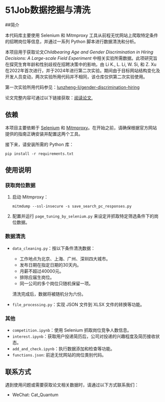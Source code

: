# 51Job数据挖掘与清洗

##简介

本代码库主要使用 Selenium 和 Mitmproxy 工具从前程无忧网站上爬取特定条件的招聘岗位等信息，并通过一系列 Python 脚本进行数据清洗和分析。

本项目用于获取论文*Childbearing Age and Gender Discrimination in Hiring Decisions: A Large-scale Field Experiment* 中相关实验所需数据。此项研究旨在探究生育年龄和性别歧视在招聘决策中的影响，由 Li K., L. Li, W. Si, 和 Z. Xu 在2022年首次进行，并于2024年进行第二次实验。期间由于目标网站结构变化及开发人员变动，两次实验所用代码并不相同，该仓库仅供第二次实验使用。

第一次实验所用代码参见：[lunzheng-li/gender-discrimination-hiring](https://github.com/lunzheng-li/gender-discrimination-hiring)

论文完整内容可通过以下链接获取：[阅读论文.](https://papers.ssrn.com/sol3/papers.cfm?abstract_id=4199754)


## 依赖

本项目主要依赖于 [Selenium](https://www.selenium.dev/zh-cn/) 和 [Mitmproxy](https://mitmproxy.org/)。在开始之前，请确保根据官方网站提供的指南正确安装并配置这两个工具。

接下来，请安装所需的 Python 库：

```
pip install -r requirements.txt
```

## 使用说明

### 获取岗位数据

1. 启动 Mitmproxy：
   ```
   mitmdump --ssl-insecure -s save_search_pc_responses.py
   ```

2. 配置并运行 `page_tuning_by_selenium.py` 来设定并抓取特定筛选条件下的岗位数据。

### 数据清洗

- `data_cleaning.py`：按以下条件清洗数据：
  - 工作地点为北京、上海、广州、深圳四大城市。
  - 发布日期在指定日期的30天内。
  - 月薪不超过40000元。
  - 排除应届生岗位。
  - 同一公司的多个岗位只随机保留一项。
  
  清洗完成后，数据将被随机分为六份。

- `file_processing.py`：实现 JSON 文件到 XLSX 文件的转换等功能。

### 其他

- `competition.ipynb`：使用 Selenium 抓取岗位竞争人数信息。
- `interest.ipynb`：获取用户投递简历后，公司对投递的兴趣程度及简历接收状态。
- `add_and_check.ipynb`：执行数据添加和检查等功能。
- `functions.json`: 前途无忧网站的岗位类别代码。

## 联系方式

遇到使用问题或需要获取论文相关数据时，请通过以下方式联系我们：

- WeChat: Cat_Quantum
